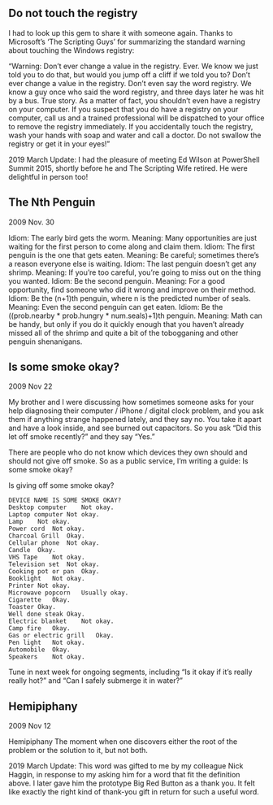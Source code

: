 
## Do not touch the registry

I had to look up this gem to share it with someone again. Thanks to Microsoft’s ‘The Scripting Guys’ for summarizing the standard warning about touching the Windows registry:

“Warning: Don’t ever change a value in the registry. Ever. We know we just told you to do that, but would you jump off a cliff if we told you to? Don’t ever change a value in the registry. Don’t even say the word registry. We know a guy once who said the word registry, and three days later he was hit by a bus. True story. As a matter of fact, you shouldn’t even have a registry on your computer. If you suspect that you do have a registry on your computer, call us and a trained professional will be dispatched to your office to remove the registry immediately. If you accidentally touch the registry, wash your hands with soap and water and call a doctor. Do not swallow the registry or get it in your eyes!”

2019 March Update: I had the pleasure of meeting Ed Wilson at PowerShell Summit 2015, shortly before he and The Scripting Wife retired. He were delightful in person too!

## The Nth Penguin
2009 Nov. 30

Idiom: The early bird gets the worm.
Meaning: Many opportunities are just waiting for the first person to come along and claim them.
Idiom: The first penguin is the one that gets eaten.
Meaning: Be careful; sometimes there’s a reason everyone else is waiting.
Idiom: The last penguin doesn’t get any shrimp.
Meaning: If you’re too careful, you’re going to miss out on the thing you wanted.
Idiom: Be the second penguin.
Meaning: For a good opportunity, find someone who did it wrong and improve on their method.
Idiom: Be the (n+1)th penguin, where n is the predicted number of seals.
Meaning: Even the second penguin can get eaten.
Idiom: Be the ((prob.nearby * prob.hungry * num.seals)+1)th penguin.
Meaning: Math can be handy, but only if you do it quickly enough that you haven’t already missed all of the shrimp and quite a bit of the tobogganing and other penguin shenanigans.

## Is some smoke okay?
2009 Nov 22

My brother and I were discussing how sometimes someone asks for your help diagnosing their computer / iPhone / digital clock problem, and you ask them if anything strange happened lately, and they say no. You take it apart and have a look inside, and see burned out capacitors. So you ask “Did this let off smoke recently?” and they say “Yes.”

There are people who do not know which devices they own should and should not give off smoke. So as a public service, I’m writing a guide: Is some smoke okay?

Is giving off some smoke okay?

```
DEVICE NAME	IS SOME SMOKE OKAY?
Desktop computer	Not okay.
Laptop computer	Not okay.
Lamp	Not okay.
Power cord	Not okay.
Charcoal Grill	Okay.
Cellular phone	Not okay.
Candle	Okay.
VHS Tape	Not okay.
Television set	Not okay.
Cooking pot or pan	Okay.
Booklight	Not okay.
Printer	Not okay.
Microwave popcorn	Usually okay.
Cigarette	Okay.
Toaster	Okay.
Well done steak	Okay.
Electric blanket	Not okay.
Camp fire	Okay.
Gas or electric grill	Okay.
Pen light	Not okay.
Automobile	Okay.
Speakers	Not okay.
```

Tune in next week for ongoing segments, including “Is it okay if it’s really really hot?” and “Can I safely submerge it in water?”

## Hemipiphany

2009 Nov 12

Hemipiphany
The moment when one discovers either the root of the problem or the solution to it, but not both.

2019 March Update: This word was gifted to me by my colleague Nick Haggin, in response to my asking him for a word that fit the definition above.
I later gave him the prototype Big Red Button as a thank you. It felt like exactly the right kind of thank-you gift in return for such a useful word.
